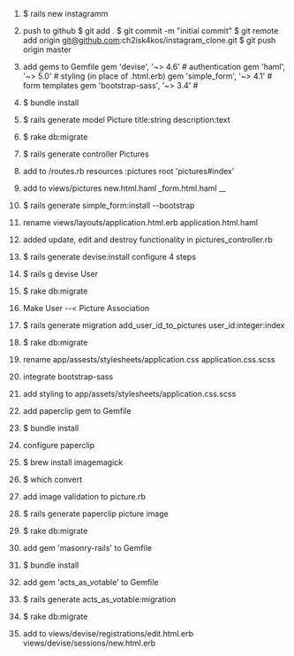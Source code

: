 1. $ rails new instagramm

2. push to github
$ git add .
$ git commit -m "initial commit"
$ git remote add origin git@github.com:ch2isk4kos/instagram_clone.git
$ git push origin master

3. add gems to Gemfile
    gem 'devise', '~> 4.6'          # authentication
    gem 'haml', '~> 5.0'            # styling (in place of .html.erb)
    gem 'simple_form', '~> 4.1'     # form templates
    gem 'bootstrap-sass', '~> 3.4'  #

4. $ bundle install

5. $ rails generate model Picture title:string description:text

6. $ rake db:migrate

7. $ rails generate controller Pictures

8. add to /routes.rb
    resources :pictures
    root 'pictures#index'

9. add to views/pictures
    new.html.haml
    _form.html.haml
__

10. $ rails generate simple_form:install --bootstrap

11. rename views/layouts/application.html.erb
    application.html.haml

12. added update, edit and destroy functionality in pictures_controller.rb

13. $ rails generate devise:install
    configure 4 steps

14. $ rails g devise User

15. $ rake db:migrate

16. Make User --< Picture Association

17. $ rails generate migration add_user_id_to_pictures user_id:integer:index

18. $ rake db:migrate

19. rename app/assests/stylesheets/application.css
    application.css.scss

20. integrate bootstrap-sass

21. add styling to app/assets/stylesheets/application.css.scss

22. add paperclip gem to Gemfile

23. $ bundle install

24. configure paperclip

23. $ brew install imagemagick

24. $ which convert

25. add image validation to picture.rb

26. $ rails generate paperclip picture image

27. $ rake db:migrate

28. add gem 'masonry-rails' to Gemfile

29. $ bundle install

30. add gem 'acts_as_votable' to Gemfile

31. $ rails generate acts_as_votable:migration

32. $ rake db:migrate

33. add to views/devise/registrations/edit.html.erb
           views/devise/sessions/new.html.erb
